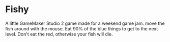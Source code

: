 # Fishy

A little GameMaker Studio 2 game made for a weekend game jam.  move the fish around with the mouse.  Eat 90% of the blue things to get to the next level.  Don't eat the red, otherwise your fish will die.
